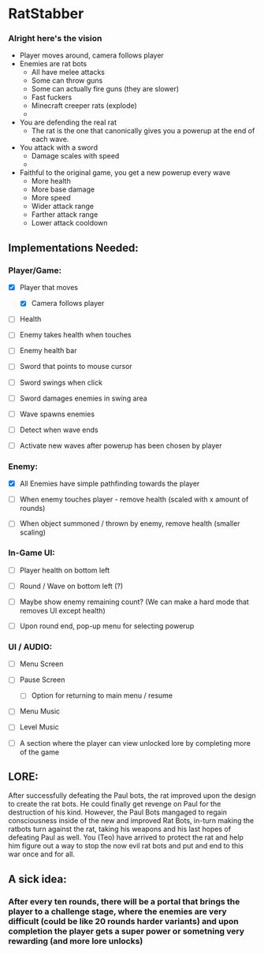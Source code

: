 # RatStabber

### Alright here's the vision

- Player moves around, camera follows player
- Enemies are rat bots
    - All have melee attacks
    - Some can throw guns
    - Some can actually fire guns (they are slower)
    - Fast fuckers
    - Minecraft creeper rats (explode)
    - 
- You are defending the real rat
    - The rat is the one that canonically gives you a powerup at the end of each wave.
- You attack with a sword
    - Damage scales with speed
    - 
- Faithful to the original game, you get a new powerup every wave
    - More health
    - More base damage
    - More speed
    - Wider attack range
    - Farther attack range
    - Lower attack cooldown 



## Implementations Needed:

### Player/Game:
- [x] Player that moves
    - [x] Camera follows player
- [ ] Health
- [ ] Enemy takes health when touches
- [ ] Enemy health bar
- [ ] Sword that points to mouse cursor
- [ ] Sword swings when click
- [ ] Sword damages enemies in swing area
- [ ] Wave spawns enemies
- [ ] Detect when wave ends
- [ ] Activate new waves after powerup has been chosen by player


### Enemy:
- [x] All Enemies have simple pathfinding towards the player
- [ ] When enemy touches player - remove health (scaled with x amount of rounds)
- [ ] When object summoned / thrown by enemy, remove health (smaller scaling)



### In-Game UI:
- [ ] Player health on bottom left
- [ ] Round / Wave on bottom left (?)
- [ ] Maybe show enemy remaining count? (We can make a hard mode that removes UI except health)
- [ ] Upon round end, pop-up menu for selecting powerup


### UI / AUDIO:
- [ ] Menu Screen
- [ ] Pause Screen
    - [ ] Option for returning to main menu / resume
- [ ] Menu Music
- [ ] Level Music
- [ ] A section where the player can view unlocked lore by completing more of the game

      

## LORE:
After successfully defeating the Paul bots, the rat improved upon the design to create the rat bots. He could finally get revenge on Paul for the destruction of his kind. However, the Paul Bots mangaged to regain consciousness inside of the new and improved Rat Bots, in-turn making the ratbots turn against the rat, taking his weapons and his last hopes of defeating Paul as well. You (Teo) have arrived to protect the rat and help him figure out a way to stop the now evil rat bots and put and end to this war once and for all.





## A sick idea:
### After every ten rounds, there will be a portal that brings the player to a challenge stage, where the enemies are very difficult (could be like 20 rounds harder variants) and upon completion the player gets a super power or sometning very rewarding (and more lore unlocks)
